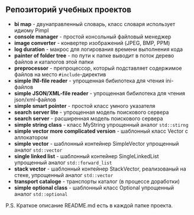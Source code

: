 ## Репозиторий учебных проектов
- **bi map** - двунаправленный словарь, класс словаря использует идиому Pimpl
- **console manager** - простой консольный файловый менеджер
- **image converter** - конвертер изображений (JPEG, BMP, PPM)
- **log duration** - макрос для логирования времени выполнения кода
- **painter of folder tree** - по пути к папке выводит в поток дерево файлов и каталогов этой папки
- **preprocessor** - препроцессор, который подставляет содержимое файлов на место `#include`-директив
- **simple INI-file reader** - упрощенная бибилотека для чтения ini-файлов
- **simple JSON/XML-file reader** - упрощенная бибилотека для чтения json/xml-файлов
- **simple smart pointer** - простой класс умного указателя
- **search server lite** - упрощенная модель поискового сервера
- **search server** - расширенная модель поискового сервера
- **simple string class** - класс MyString упрощенный аналог `std::stirng`
- **simple vector more complicated version** - шаблонный класс Vector c аллокатором
- **simple vector** - шаблонный контейнер SimpleVector упрощенный аналог `std::vector`
- **single linked list** - шаблонный контейнер SingleLinkedList упрощенный аналог `std::forward_list`
- **stack vector** - шаблонный контейнер StackVector, реализованый на стеке, упрощенный аналог `std::vector`
- **transport cataloge** - транспорты каталог (в процессе доработки)
- **simple optional class** - шаблонный класс Optional упрощенный аналог `std::optional`
   
P.S. Краткое описание README.md есть в каждой папке проекта.
